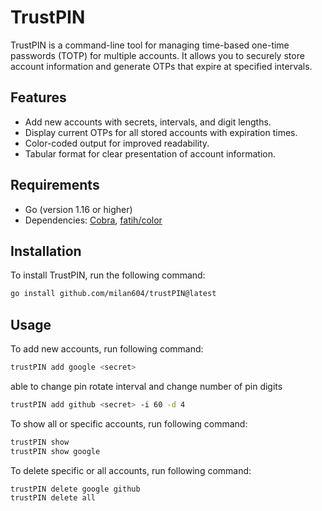 # TrustPIN

TrustPIN is a command-line tool for managing time-based one-time passwords (TOTP) for multiple accounts. It allows you to securely store account information and generate OTPs that expire at specified intervals. 

## Features

- Add new accounts with secrets, intervals, and digit lengths.
- Display current OTPs for all stored accounts with expiration times.
- Color-coded output for improved readability.
- Tabular format for clear presentation of account information.

## Requirements

- Go (version 1.16 or higher)
- Dependencies: [Cobra](https://github.com/spf13/cobra), [fatih/color](https://github.com/fatih/color)

## Installation

To install TrustPIN, run the following command:

```bash
go install github.com/milan604/trustPIN@latest
```

## Usage

To add new accounts, run following command:

```bash
trustPIN add google <secret>
```

able to change pin rotate interval and change number of pin digits

```bash 
trustPIN add github <secret> -i 60 -d 4
```

To show all or specific accounts, run following command:

```bash
trustPIN show
trustPIN show google
```

To delete specific or all accounts, run following command:

```bash
trustPIN delete google github
trustPIN delete all
```

